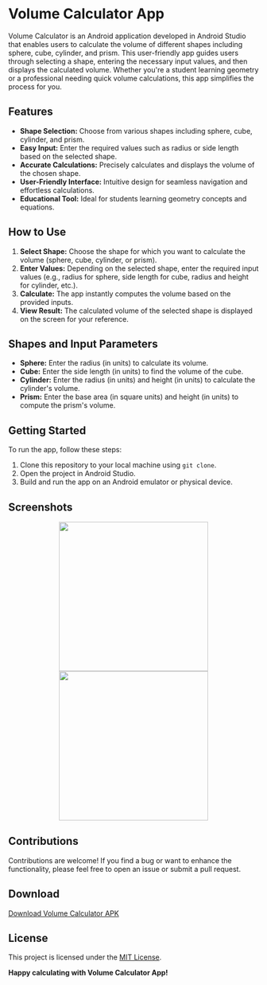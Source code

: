 # Volume Calculator App

Volume Calculator is an Android application developed in Android Studio that enables users to calculate the volume of different shapes including sphere, cube, cylinder, and prism. This user-friendly app guides users through selecting a shape, entering the necessary input values, and then displays the calculated volume. Whether you're a student learning geometry or a professional needing quick volume calculations, this app simplifies the process for you.

## Features

- **Shape Selection:** Choose from various shapes including sphere, cube, cylinder, and prism.
- **Easy Input:** Enter the required values such as radius or side length based on the selected shape.
- **Accurate Calculations:** Precisely calculates and displays the volume of the chosen shape.
- **User-Friendly Interface:** Intuitive design for seamless navigation and effortless calculations.
- **Educational Tool:** Ideal for students learning geometry concepts and equations.

## How to Use

1. **Select Shape:** Choose the shape for which you want to calculate the volume (sphere, cube, cylinder, or prism).
2. **Enter Values:** Depending on the selected shape, enter the required input values (e.g., radius for sphere, side length for cube, radius and height for cylinder, etc.).
3. **Calculate:** The app instantly computes the volume based on the provided inputs.
4. **View Result:** The calculated volume of the selected shape is displayed on the screen for your reference.

## Shapes and Input Parameters

- **Sphere:** Enter the radius (in units) to calculate its volume.
- **Cube:** Enter the side length (in units) to find the volume of the cube.
- **Cylinder:** Enter the radius (in units) and height (in units) to calculate the cylinder's volume.
- **Prism:** Enter the base area (in square units) and height (in units) to compute the prism's volume.

## Getting Started

To run the app, follow these steps:

1. Clone this repository to your local machine using `git clone`.
2. Open the project in Android Studio.
3. Build and run the app on an Android emulator or physical device.

## Screenshots

<p align="center">
  <img src="https://github.com/atharva-narkhede/Volume_Calculator_Android/assets/106006803/014c1974-2bb2-42d4-9c0d-ee1eb6e6a696" width="300">
  <img src="https://github.com/atharva-narkhede/Volume_Calculator_Android/assets/106006803/a00d4547-c57b-43b9-8ae9-c9f348a2f975" width="300">
</p>

## Contributions

Contributions are welcome! If you find a bug or want to enhance the functionality, please feel free to open an issue or submit a pull request.

## Download
[Download Volume Calculator APK](https://drive.google.com/file/d/1z0h9bcgbo1HNGW3foVB-OXY5fKvSTnDS/view?usp=sharing)

## License

This project is licensed under the [MIT License](LICENSE).

**Happy calculating with Volume Calculator App!**

